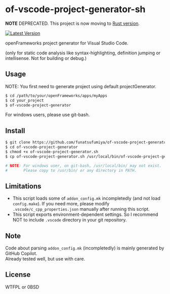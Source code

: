 # of-vscode-project-generator-sh

**NOTE** DEPRECATED. This project is now moving to [Rust version](https://github.com/funatsufumiya/of-vscode-project-generator-rs).

[![Latest Version](https://img.shields.io/github/tag/funatsufumiya/of-vscode-project-generator.svg?style=flat-square)](https://github.com/funatsufumiya/of-vscode-project-generator/tags)

openFrameworks project generator for Visual Studio Code.

(only for static code analysis like syntax-highlighting, definition jumping or intellisense. Not for building or debug.)

## Usage

NOTE: You first need to generate project using default projectGenerator.

```bash
$ cd /path/to/your/openFrameworks/apps/myApps
$ cd your_project
$ of-vscode-project-generator
```

For windows users, please use git-bash.

## Install

```bash
$ git clone https://github.com/funatsufumiya/of-vscode-project-generator
$ cd of-vscode-project-generator
$ chmod +x of-vscode-project-generator.sh
$ cp of-vscode-project-generator.sh /usr/local/bin/of-vscode-project-generator

# NOTE: For windows user, on git-bash, /usr/local/bin/ may not exist.
#       Please copy to /usr/bin/ or any directory in PATH.
```

## Limitations

- This script loads some of `addon_config.mk` incompletedly (and not load `config.make`). If you need more, please modify `.vscode/c_cpp_properties.json` manually after running this script.
- This script exports environment-dependent settings. So I recommend NOT to include `.vscode` directory in your git repository.

## Note

Code about parsing `addon_config.mk` (incompletedly) is mainly generated by GitHub Copilot.<br>
Already tested well, but use with care.

## License

WTFPL or 0BSD